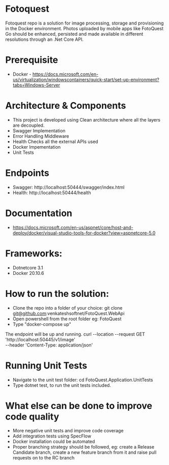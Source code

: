 # Fotoquest
Fotoquest repo is a solution for image processing, storage and provisioning in the Docker environment. Photos uploaded by mobile apps like FotoQuest Go should be enhanced, persisted and made available in different resolutions through an .Net Core API.

# Prerequisite
- Docker - https://docs.microsoft.com/en-us/virtualization/windowscontainers/quick-start/set-up-environment?tabs=Windows-Server

# Architecture & Components
- This project is developed using Clean architecture where all the layers are decoupled.
- Swagger Implementation
- Error Handling Middleware
- Health Checks all the external APIs used
- Docker Impementation
- Unit Tests

# Endpoints
- Swagger: http://localhost:50444/swagger/index.html
- Health: http://localhost:50444/health

# Documentation
- https://docs.microsoft.com/en-us/aspnet/core/host-and-deploy/docker/visual-studio-tools-for-docker?view=aspnetcore-5.0

# Frameworks:
- Dotnetcore 3.1
- Docker 20.10.6

# How to run the solution:
- Clone the repo into a folder of your choice: git clone git@github.com:venkateshsoftnet/FotoQuest.WebApi
- Open powershell from the root folder eg: FotoQuest
- Type "docker-compose up"

The endpoint will be up and running. 
curl --location --request GET 'http://localhost:50445/v1/image' \
--header 'Content-Type: application/json'

# Running Unit Tests 
- Navigate to the unit test folder: cd FotoQuest.Application.UnitTests
- Type dotnet test, to run the unit tests included.

# What else can be done to improve code quality
- More negative unit tests and improve code coverage 
- Add integration tests using SpecFlow
- Docker installation could be automated
- Proper branching strategy should be followed, eg: create a Release Candidate branch, create a new feature branch from it and raise pull requests on to the RC branch
